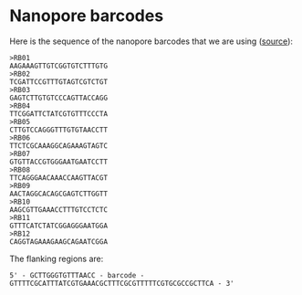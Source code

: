 # Nanopore barcodes

Here is the sequence of the nanopore barcodes that we are using ([source](https://community.nanoporetech.com/technical_documents/chemistry-technical-document/v/chtd_500_v1_revai_07jul2016/barcoding-kits)):

```
>RB01
AAGAAAGTTGTCGGTGTCTTTGTG
>RB02
TCGATTCCGTTTGTAGTCGTCTGT
>RB03
GAGTCTTGTGTCCCAGTTACCAGG
>RB04
TTCGGATTCTATCGTGTTTCCCTA
>RB05
CTTGTCCAGGGTTTGTGTAACCTT
>RB06
TTCTCGCAAAGGCAGAAAGTAGTC
>RB07
GTGTTACCGTGGGAATGAATCCTT
>RB08
TTCAGGGAACAAACCAAGTTACGT
>RB09
AACTAGGCACAGCGAGTCTTGGTT
>RB10
AAGCGTTGAAACCTTTGTCCTCTC
>RB11
GTTTCATCTATCGGAGGGAATGGA
>RB12
CAGGTAGAAAGAAGCAGAATCGGA
```

The flanking regions are:
```
5' - GCTTGGGTGTTTAACC - barcode - GTTTTCGCATTTATCGTGAAACGCTTTCGCGTTTTTCGTGCGCCGCTTCA - 3'
```